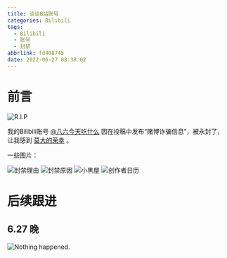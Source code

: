 ```yaml
---
title: 谈谈B站账号
categories: Bilibili
tags:
  - Bilibili
  - 账号
  - 封禁
abbrlink: fd408745
date: 2022-06-27 08:38:02
---
```

# 前言
![R.I.P](/img/bili/tombstone.webp)

我的Bilibili账号 [@八六今天吃什么](https://space.bilibili.com/381983110) 因在投稿中发布“赌博诈骗信息”，被永封了，让我感到 [莫大的荣幸](https://space.bilibili.com/381983110/fans/fans) 。

一些图片：

![封禁理由](/img/bili/ban.webp)
![封禁原因](/img/bili/video.webp)
![小黑屋](/img/bili/blackroom.webp)
![创作者日历](/img/bili/calendar.webp)

# 后续跟进

## 6.27 晚

![Nothing happened.](/img/bili/0627n.webp)
